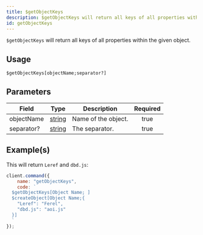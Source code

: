 ```yaml
---
title: $getObjectKeys
description: $getObjectKeys will return all keys of all properties within the given object.
id: getObjectKeys
---
```


`$getObjectKeys` will return all keys of all properties within the given object.

## Usage

```aoi
$getObjectKeys[objectName;separator?]
```

## Parameters

| Field      | Type                                                                                              | Description         | Required |
| ---------- | ------------------------------------------------------------------------------------------------- | ------------------- | :------: |
| objectName | [string](https://developer.mozilla.org/en-US/docs/Web/JavaScript/Reference/Global_Objects/String) | Name of the object. |   true   |
| separator? | [string](https://developer.mozilla.org/en-US/docs/Web/JavaScript/Reference/Global_Objects/String) | The separator.      |   true   |

## Example(s)

This will return `Leref` and `dbd.js`:

```javascript
client.command({
    name: "getObjectKeys",
    code: `
  $getObjectKeys[Object Name; ]
  $createObject[Object Name;{
    "Leref": "Ferel",
    "dbd.js": "aoi.js"
  }]
  `
});
```
